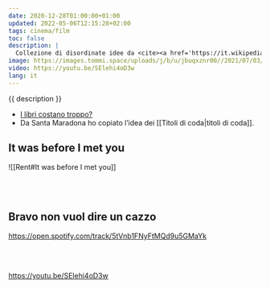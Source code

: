 ```yaml
---
date: 2020-12-28T01:00:00+01:00
updated: 2022-05-06T12:15:28+02:00
tags: cinema/film
toc: false
description: |
  Collezione di disordinate idee da <cite><a href='https://it.wikipedia.org/wiki/Santa_Maradona' target='_blank' title='“Santa Maradona„ su Wikipedia'>Santa Maradona</a></cite>, il mio film preferito.
image: https://images.tommi.space/uploads/j/b/u/jbuqxznr00//2021/07/03/20210703101124-dc978467.jpg
video: https://youtu.be/SElehi4oD3w
lang: it
---
```

{{ description }}

- [I libri costano troppo?](https://www.ciwati.it/2020/12/27/libri-costano-ovvero-della-circolazione/ '«I libri costano troppo?» ovvero della “circolazione”')
- Da Santa Maradona ho copiato l’idea dei [[Titoli di coda|titoli di coda]].

## It was before I met you

![[Rent#It was before I met you]]

<br>
<br>

## Bravo non vuol dire un cazzo

https://open.spotify.com/track/5tVnb1FNyFtMQd9u5GMaYk

<br>
<br>

https://youtu.be/SElehi4oD3w